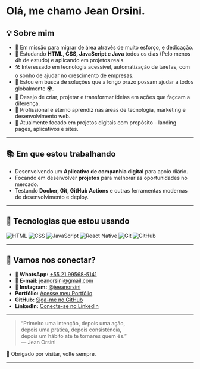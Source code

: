 # Olá, me chamo Jean Orsini.


## 💡 Sobre mim

- 🎯 Em missão para migrar de área através de muito esforço, e dedicação.
- 🧩 Estudando **HTML, CSS, JavaScript e Java** todos os dias (Pelo menos 4h de estudo) e aplicando em projetos reais.
- 🛠️ Interessado em tecnologia acessível, automatização de tarefas, com o sonho de ajudar no crescimento de empresas.
- 📍 Estou em busca de soluções que a longo prazo possam ajudar a todos globalmente 🌍.
- 🚀 Desejo de criar, projetar e transformar ideias em ações que façcam a diferença.
- 🧠 Profissional e eterno aprendiz nas áreas de tecnologia, marketing e desenvolvimento web.
- 💼 Atualmente focado em projetos digitais com propósito - landing pages, aplicativos e sites.

---

## 📚 Em que estou trabalhando

- Desenvolvendo um **Aplicativo de companhia digital** para apoio diário.
- Focando em desenvolver **projetos** para melhorar as oportunidades no mercado.
- Testando **Docker, Git, GitHub Actions** e outras ferramentas modernas de desenvolvimento e deploy.

---

## 🧰 Tecnologias que estou usando

![HTML](https://img.shields.io/badge/-HTML5-E34F26?style=flat&logo=html5&logoColor=white)
![CSS](https://img.shields.io/badge/-CSS3-1572B6?style=flat&logo=css3)
![JavaScript](https://img.shields.io/badge/-JavaScript-F7DF1E?style=flat&logo=javascript&logoColor=000)
![React Native](https://img.shields.io/badge/-React%20Native-61DAFB?style=flat&logo=react&logoColor=white)
![Git](https://img.shields.io/badge/-Git-F05032?style=flat&logo=git&logoColor=white)
![GitHub](https://img.shields.io/badge/-GitHub-181717?style=flat&logo=github)

---

## 🤝 Vamos nos conectar?

- **📱 WhatsApp:** [+55 21 99568-5141](https://wa.me/5521995685141)  
- **📧 E-mail:** [jeanorsini@gmail.com](mailto:jeanorsini@gmail.com)  
- **📸 Instagram:** [@jeeanorsini](https://instagram.com/jeeanorsini)
- **Portfólio:** [Acesse meu Portfólio](https://jeeanorsini.github.io/Portfolio/)
- **GitHub:** [Siga-me no GitHub](https://github.com/jeeanorsini)
- **LinkedIn:** [Conecte-se no LinkedIn](https://www.linkedin.com/in/jeeanorsini/)


---

> “Primeiro uma intenção, depois uma ação,  
> depois uma prática, depois consistência,  
> depois um hábito até te tornares quem és.”  
> — Jean Orsini

👋 Obrigado por visitar, volte sempre.

---
